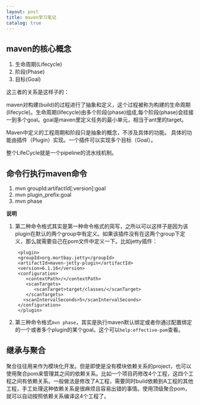 ```yaml
---
layout: post
title: maven学习笔记
catalog: true
---
```


## maven的核心概念

1. 生命周期(Lifecycle)
2. 阶段(Phase)
3. 目标(Goal)


这三者的关系是这样子的：

maven对构建(build)的过程进行了抽象和定义，这个过程被称为构建的生命周期(lifecycle)。生命周期(lifecycle)由多个阶段(phase)组成,每个阶段(phase)会挂接一到多个goal。goal是maven里定义任务的最小单元，相当于ant里的target。

Maven中定义的工程周期和阶段只是抽象的概念，不涉及具体的功能。 具体的功能由插件（Plugin）实现。一个插件可以实现多个目标（Goal）。

整个LifeCycle就是一个pipeline的流水线机制。


## 命令行执行maven命令

1. mvn groupId:artifactId[:version]:goal
2. mvn plugin_prefix:goal
3. mvn phase 

**说明** 

1. 第二种命令格式其实是第一种命令格式的简写，之所以可以这样子是因为该plugin在默认的两个group中有定义。如果该插件没有在这两个group下定义，那么就需要自己在pom文件中定义一下。比如jetty插件：

        <plugin>
        <groupId>org.mortbay.jetty</groupId>
        <artifactId>maven-jetty-plugin</artifactId>
        <version>6.1.16</version>
        <configuration>
           <contextPath>/</contextPath>
           <scanTargets>
              <scanTarget>target/classes/</scanTarget>
           </scanTargets>
          <scanIntervalSeconds>5</scanIntervalSeconds>
        </configuration>
        </plugin>

2. 第三种命令格式`mvn phase`，其实是执行maven默认绑定或者你通过<plugins>配置绑定的一个或者多个plugin的某个goal。这个可以`help:effective-pom`查看。


## 继承与聚合

聚合往往用来作为模块化开发。但是即使是没有模块依赖关系的project，也可以使用聚合pom来管理其之间的依赖关系。比如一个项目药修改4个工程，这四个工程之间有依赖关系。一般做法是修改了A工程，需要同时build依赖到A工程的其他工程，手工处理这种依赖关系是很麻烦且容易出错的事情。使用顶级聚合pom，就可以自动按照依赖关系编译这4个工程了。

